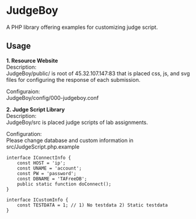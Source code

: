 # JudgeBoy
A PHP library offering examples for customizing judge script. 
  
## Usage
**1\. Resource Website**  
Description:  
JudgeBoy/public/ is root of 45.32.107.147:83 that is placed css, js, and svg files for configuring the response of each submission.  
  
Configuraion:    
JudgeBoy/config/000-judgeboy.conf    
  
**2\. Judge Script Library**  
Description:  
JudgeBoy/src is placed judge scripts of lab assignments.  
  
Configuration:     
Please change database and custom information in src/JudgeScript.php.example  
```
interface IConnectInfo {
	const HOST = 'ip';
	const UNAME = 'account';
	const PW = 'password';
	const DBNAME = 'TAFreeDB';
	public static function doConnect();
}

interface ICustomInfo {
	const TESTDATA = 1; // 1) No testdata 2) Static testdata 
}
```
